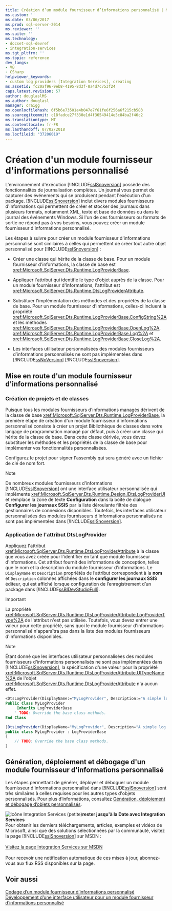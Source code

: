 ```yaml
---
title: Création d’un module fournisseur d’informations personnalisé | Microsoft Docs
ms.custom: ''
ms.date: 03/06/2017
ms.prod: sql-server-2014
ms.reviewer: ''
ms.suite: ''
ms.technology:
- docset-sql-devref
- integration-services
ms.tgt_pltfrm: ''
ms.topic: reference
dev_langs:
- VB
- CSharp
helpviewer_keywords:
- custom log providers [Integration Services], creating
ms.assetid: fc20af96-9eb8-4195-8d3f-8a4d7c753f24
caps.latest.revision: 57
author: douglaslMS
ms.author: douglasl
manager: craigg
ms.openlocfilehash: 6f5b6e73501e4b047e7f61fe6f256a6f215cb583
ms.sourcegitcommit: c18fadce27f330e1d4f36549414e5c84ba2f46c2
ms.translationtype: MT
ms.contentlocale: fr-FR
ms.lasthandoff: 07/02/2018
ms.locfileid: "37206019"
---
```

# <a name="creating-a-custom-log-provider"></a>Création d'un module fournisseur d'informations personnalisé
  L'environnement d'exécution [!INCLUDE[ssISnoversion](../../../includes/ssisnoversion-md.md)] possède des fonctionnalités de journalisation complètes. Un journal vous permet de capturer des événements qui se produisent pendant l'exécution d'un package. [!INCLUDE[ssISnoversion](../../../includes/ssisnoversion-md.md)] inclut divers modules fournisseurs d'informations qui permettent de créer et stocker des journaux dans plusieurs formats, notamment XML, texte et base de données ou dans le journal des événements Windows. Si l'un de ces fournisseurs ou formats de sortie ne répond pas à vos besoins, vous pouvez créer un module fournisseur d'informations personnalisé.  
  
 Les étapes à suivre pour créer un module fournisseur d'informations personnalisé sont similaires à celles qui permettent de créer tout autre objet personnalisé pour [!INCLUDE[ssISnoversion](../../../includes/ssisnoversion-md.md)] :  
  
-   Créer une classe qui hérite de la classe de base. Pour un module fournisseur d'informations, la classe de base est <xref:Microsoft.SqlServer.Dts.Runtime.LogProviderBase>.  
  
-   Appliquer l'attribut qui identifie le type d'objet auprès de la classe. Pour un module fournisseur d'informations, l'attribut est <xref:Microsoft.SqlServer.Dts.Runtime.DtsLogProviderAttribute>.  
  
-   Substituer l'implémentation des méthodes et des propriétés de la classe de base. Pour un module fournisseur d'informations, celles-ci incluent la propriété <xref:Microsoft.SqlServer.Dts.Runtime.LogProviderBase.ConfigString%2A> et les méthodes <xref:Microsoft.SqlServer.Dts.Runtime.LogProviderBase.OpenLog%2A>, <xref:Microsoft.SqlServer.Dts.Runtime.LogProviderBase.Log%2A> et <xref:Microsoft.SqlServer.Dts.Runtime.LogProviderBase.CloseLog%2A>.  
  
-   Les interfaces utilisateur personnalisées des modules fournisseurs d’informations personnalisés ne sont pas implémentées dans [!INCLUDE[ssNoVersion](../../../includes/ssnoversion-md.md)] [!INCLUDE[ssISnoversion](../../../includes/ssisnoversion-md.md)].  
  
## <a name="getting-started-with-a-custom-log-provider"></a>Mise en route d'un module fournisseur d'informations personnalisé  
  
### <a name="creating-projects-and-classes"></a>Création de projets et de classes  
 Puisque tous les modules fournisseurs d'informations managés dérivent de la classe de base <xref:Microsoft.SqlServer.Dts.Runtime.LogProviderBase>, la première étape de création d'un module fournisseur d'informations personnalisé consiste à créer un projet Bibliothèque de classes dans votre langage de programmation managé par défaut, puis à créer une classe qui hérite de la classe de base. Dans cette classe dérivée, vous devez substituer les méthodes et les propriétés de la classe de base pour implémenter vos fonctionnalités personnalisées.  
  
 Configurez le projet pour signer l'assembly qui sera généré avec un fichier de clé de nom fort.  
  
> [!NOTE]  
>  De nombreux modules fournisseurs d’informations [!INCLUDE[ssISnoversion](../../../includes/ssisnoversion-md.md)] ont une interface utilisateur personnalisée qui implémente <xref:Microsoft.SqlServer.Dts.Runtime.Design.IDtsLogProviderUI> et remplace la zone de texte **Configuration** dans la boîte de dialogue **Configurer les journaux SSIS** par la liste déroulante filtrée des gestionnaires de connexions disponibles. Toutefois, les interfaces utilisateur personnalisées des modules fournisseurs d'informations personnalisés ne sont pas implémentées dans [!INCLUDE[ssISnoversion](../../../includes/ssisnoversion-md.md)].  
  
### <a name="applying-the-dtslogprovider-attribute"></a>Application de l'attribut DtsLogProvider  
 Appliquez l'attribut <xref:Microsoft.SqlServer.Dts.Runtime.DtsLogProviderAttribute> à la classe que vous avez créée pour l'identifier en tant que module fournisseur d'informations. Cet attribut fournit des informations de conception, telles que le nom et la description du module fournisseur d'informations. Le `DisplayName` et `Description` propriétés de l’attribut correspondent à la **nom** et `Description` colonnes affichées dans le **configurer les journaux SSIS** éditeur, qui est affiché lorsque configuration de l’enregistrement d’un package dans [!INCLUDE[ssBIDevStudioFull](../../../includes/ssbidevstudiofull-md.md)].  
  
> [!IMPORTANT]  
>  La propriété <xref:Microsoft.SqlServer.Dts.Runtime.DtsLogProviderAttribute.LogProviderType%2A> de l'attribut n'est pas utilisée. Toutefois, vous devez entrer une valeur pour cette propriété, sans quoi le module fournisseur d'informations personnalisé n'apparaîtra pas dans la liste des modules fournisseurs d'informations disponibles.  
  
> [!NOTE]  
>  Étant donné que les interfaces utilisateur personnalisées des modules fournisseurs d'informations personnalisés ne sont pas implémentées dans [!INCLUDE[ssISnoversion](../../../includes/ssisnoversion-md.md)], la spécification d'une valeur pour la propriété <xref:Microsoft.SqlServer.Dts.Runtime.DtsLogProviderAttribute.UITypeName%2A> de l'objet <xref:Microsoft.SqlServer.Dts.Runtime.DtsLogProviderAttribute> n'a aucun effet.  
  
```vb  
<DtsLogProvider(DisplayName:="MyLogProvider", Description:="A simple log provider.", LogProviderType:="Custom")> _  
Public Class MyLogProvider  
     Inherits LogProviderBase  
    ' TODO: Override the base class methods.  
End Class  
```  
  
```csharp  
[DtsLogProvider(DisplayName="MyLogProvider", Description="A simple log provider.", LogProviderType="Custom")]  
public class MyLogProvider : LogProviderBase  
{  
    // TODO: Override the base class methods.  
}  
```  
  
## <a name="building-deploying-and-debugging-a-custom-log-provider"></a>Génération, déploiement et débogage d'un module fournisseur d'informations personnalisé  
 Les étapes permettant de générer, déployer et déboguer un module fournisseur d'informations personnalisé dans [!INCLUDE[ssISnoversion](../../../includes/ssisnoversion-md.md)] sont très similaires à celles requises pour les autres types d'objets personnalisés. Pour plus d’informations, consultez [Génération, déploiement et débogage d’objets personnalisés](../building-deploying-and-debugging-custom-objects.md).  
  
![Icône Integration Services (petite)](../../media/dts-16.gif "icône Integration Services (petite)")**rester jusqu'à la Date avec Integration Services** <br /> Pour obtenir les derniers téléchargements, articles, exemples et vidéos de Microsoft, ainsi que des solutions sélectionnées par la communauté, visitez la page [!INCLUDE[ssISnoversion](../../../includes/ssisnoversion-md.md)] sur MSDN :<br /><br /> [Visitez la page Integration Services sur MSDN](http://go.microsoft.com/fwlink/?LinkId=136655)<br /><br /> Pour recevoir une notification automatique de ces mises à jour, abonnez-vous aux flux RSS disponibles sur la page.  
  
## <a name="see-also"></a>Voir aussi  
 [Codage d’un module fournisseur d’informations personnalisé](coding-a-custom-log-provider.md)   
 [Développement d’une interface utilisateur pour un module fournisseur d’informations personnalisé](developing-a-user-interface-for-a-custom-log-provider.md)  
  
  
